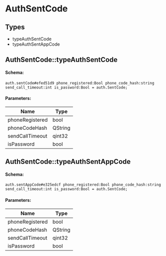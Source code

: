 # AuthSentCode

## Types

* typeAuthSentCode
* typeAuthSentAppCode

## AuthSentCode::typeAuthSentCode

#### Schema:

`auth.sentCode#efed51d9 phone_registered:Bool phone_code_hash:string send_call_timeout:int is_password:Bool = auth.SentCode;`

#### Parameters:

|Name|Type|
|----|----|
|phoneRegistered|bool|
|phoneCodeHash|QString|
|sendCallTimeout|qint32|
|isPassword|bool|

## AuthSentCode::typeAuthSentAppCode

#### Schema:

`auth.sentAppCode#e325edcf phone_registered:Bool phone_code_hash:string send_call_timeout:int is_password:Bool = auth.SentCode;`

#### Parameters:

|Name|Type|
|----|----|
|phoneRegistered|bool|
|phoneCodeHash|QString|
|sendCallTimeout|qint32|
|isPassword|bool|


